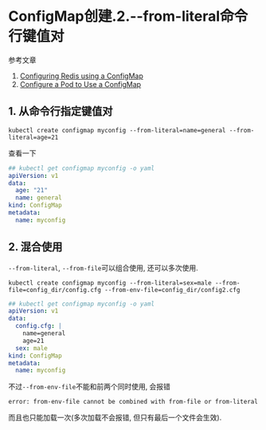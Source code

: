 # ConfigMap创建.2.--from-literal命令行键值对

参考文章

1. [Configuring Redis using a ConfigMap](https://kubernetes.io/docs/tutorials/configuration/configure-redis-using-configmap/)
2. [Configure a Pod to Use a ConfigMap](https://kubernetes.io/docs/tasks/configure-pod-container/configure-pod-configmap/#add-configmap-data-to-a-volume)

## 1. 从命令行指定键值对

```log
kubectl create configmap myconfig --from-literal=name=general --from-literal=age=21
```

查看一下

```yaml
## kubectl get configmap myconfig -o yaml
apiVersion: v1
data:
  age: "21"
  name: general
kind: ConfigMap
metadata:
  name: myconfig
```

## 2. 混合使用

`--from-literal`, `--from-file`可以组合使用, 还可以多次使用.

```log
kubectl create configmap myconfig --from-literal=sex=male --from-file=config_dir/config.cfg --from-env-file=config_dir/config2.cfg
```

```yaml
## kubectl get configmap myconfig -o yaml
apiVersion: v1
data:
  config.cfg: |
    name=general
    age=21
  sex: male
kind: ConfigMap
metadata:
  name: myconfig
```

不过`--from-env-file`不能和前两个同时使用, 会报错

```log
error: from-env-file cannot be combined with from-file or from-literal
```

而且也只能加载一次(多次加载不会报错, 但只有最后一个文件会生效).
